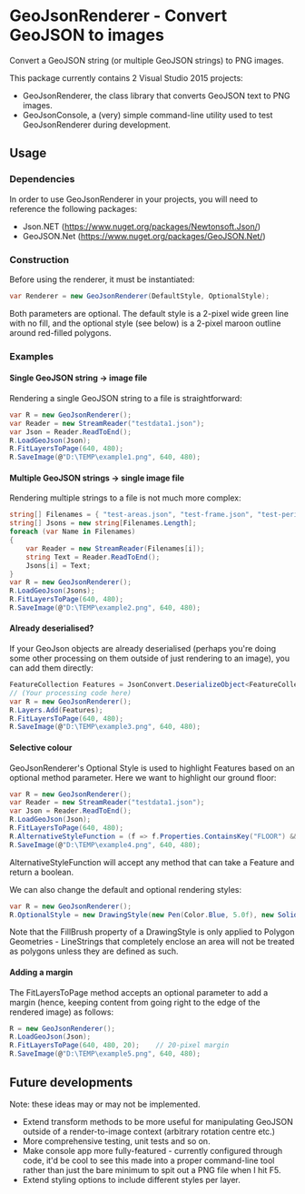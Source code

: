 # GeoJsonRenderer - Convert GeoJSON to images

Convert a GeoJSON string (or multiple GeoJSON strings) to PNG images.

This package currently contains 2 Visual Studio 2015 projects:
+ GeoJsonRenderer, the class library that converts GeoJSON text to PNG images.
+ GeoJsonConsole, a (very) simple command-line utility used to test GeoJsonRenderer during development.

## Usage
### Dependencies
In order to use GeoJsonRenderer in your projects, you will need to reference the following packages:
+ Json.NET (https://www.nuget.org/packages/Newtonsoft.Json/)
+ GeoJSON.Net (https://www.nuget.org/packages/GeoJSON.Net/)

### Construction
Before using the renderer, it must be instantiated:
```C#
var Renderer = new GeoJsonRenderer(DefaultStyle, OptionalStyle);
```
Both parameters are optional. The default style is a 2-pixel wide green line with no fill, and the optional style (see below) is a 2-pixel maroon outline around red-filled polygons.

### Examples
#### Single GeoJSON string -> image file
Rendering a single GeoJSON string to a file is straightforward:
```C#
var R = new GeoJsonRenderer();
var Reader = new StreamReader("testdata1.json");
var Json = Reader.ReadToEnd();
R.LoadGeoJson(Json);
R.FitLayersToPage(640, 480);
R.SaveImage(@"D:\TEMP\example1.png", 640, 480);
```
#### Multiple GeoJSON strings -> single image file
Rendering multiple strings to a file is not much more complex:
```C#
string[] Filenames = { "test-areas.json", "test-frame.json", "test-perimeter.json", "test-text.json" };
string[] Jsons = new string[Filenames.Length];
foreach (var Name in Filenames)
{
    var Reader = new StreamReader(Filenames[i]);
    string Text = Reader.ReadToEnd();
    Jsons[i] = Text;
}
var R = new GeoJsonRenderer();
R.LoadGeoJson(Jsons);
R.FitLayersToPage(640, 480);
R.SaveImage(@"D:\TEMP\example2.png", 640, 480);
```
#### Already deserialised?
If your GeoJson objects are already deserialised (perhaps you're doing some other processing on them outside of just rendering to an image), you can add them directly:
```C#
FeatureCollection Features = JsonConvert.DeserializeObject<FeatureCollection>(json);
// (Your processing code here)
var R = new GeoJsonRenderer();
R.Layers.Add(Features);
R.FitLayersToPage(640, 480);
R.SaveImage(@"D:\TEMP\example3.png", 640, 480);
```
#### Selective colour
GeoJsonRenderer's Optional Style is used to highlight Features based on an optional method parameter. Here we want to highlight our ground floor:
```C#
var R = new GeoJsonRenderer();
var Reader = new StreamReader("testdata1.json");
var Json = Reader.ReadToEnd();
R.LoadGeoJson(Json);
R.FitLayersToPage(640, 480);
R.AlternativeStyleFunction = (f => f.Properties.ContainsKey("FLOOR") && f.Properties["FLOOR"].ToString() == "G");
R.SaveImage(@"D:\TEMP\example4.png", 640, 480);
``` 
AlternativeStyleFunction will accept any method that can take a Feature and return a boolean.

We can also change the default and optional rendering styles:
```C#
var R = new GeoJsonRenderer();
R.OptionalStyle = new DrawingStyle(new Pen(Color.Blue, 5.0f), new SolidBrush(Color.DarkBlue));
```
Note that the FillBrush property of a DrawingStyle is only applied to Polygon Geometries - LineStrings that completely enclose an area will not be treated as polygons unless they are defined as such.

#### Adding a margin
The FitLayersToPage method accepts an optional parameter to add a margin (hence, keeping content from going right to the edge of the rendered image) as follows:
```C#
R = new GeoJsonRenderer();
R.LoadGeoJson(Json);
R.FitLayersToPage(640, 480, 20);    // 20-pixel margin
R.SaveImage(@"D:\TEMP\example5.png", 640, 480);
```

## Future developments
Note: these ideas may or may not be implemented.
+ Extend transform methods to be more useful for manipulating GeoJSON outside of a render-to-image context (arbitrary rotation centre etc.)
+ More comprehensive testing, unit tests and so on.
+ Make console app more fully-featured - currently configured through code, it'd be cool to see this made into a proper command-line tool rather than just the bare minimum to spit out a PNG file when I hit F5.
+ Extend styling options to include different styles per layer.